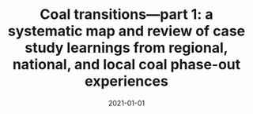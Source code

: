---
title: "Coal transitions—part 1: a systematic map and review of case study learnings from regional, national, and local coal phase-out experiences"
collection: publications
permalink: /publication/17
date: 2021-01-01
venue: 'Environmental Research Letters'
paperurl: 'http://academicpages.github.io/files/paper1.pdf'
citation: 'Diluiso, Francesca, Walk, Paula, Manych, Niccolò, Cerutti, Nicola, Chipiga, Vladislav, Workman, Annabelle, Ayas, Ceren, Cui, Ryna Yiyun, Cui, Diyang, Song, Kaihui, Banisch, Lucy A., Moretti, Nikolaj, <b>Callaghan, Max W.</b>, Clarke, Leon, Creutzig, Felix, Hilaire, Jérôme, Jotzo, Frank, Kalkuhl, Matthias, Lamb, William F., Löschel, Andreas, Müller-Hansen, Finn, Nemet, Gregory F., Oei, Pao-Yu, Sovacool, Benjamin K., Steckel, Jan C., Thomas, Sebastian, Wiseman, John, Minx, Jan C.. (2021). &quot;Coal transitions—part 1: a systematic map and review of case study learnings from regional, national, and local coal phase-out experiences.&quot; <i>Environmental Research Letters</i>. 16(11).'
---